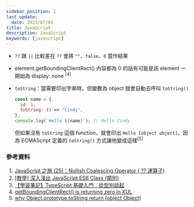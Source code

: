 ```yaml
---
sidebar_position: 1
last_update:
  date: 2023/07/02
title: JavaScript
description: JavaScript
keywords: [javascript]
---
```


- `??` 跟 `||` 比較差在 `??` 會將 `""`、`false`、`0` 當作結果
- element.getBoundingClientRect() 內容都為 0 的話有可能是該 element 一開始為 display: none <sup>[4]</sup>
- `toString`：當需要印出字串時，但變數為 object 就會自動去呼叫 `toString()`

  ```javascript
  const name = {
    id: 1,
    toString: () => "Cindy",
  };
  console.log(`Hello ${name}`); // Hello Cindy
  ```

  但如果沒有 `toString` 這個 function，就會印出 `Hello [object object]`，因為 ECMAScript 定義的 `toString()` 方式讓他變成這樣<sup>[5]</sup>

### 參考資料

1. [JavaScript 之旅 (25)：Nullish Coalescing Operator ( ?? 運算子)](https://ithelp.ithome.com.tw/articles/10251710)
2. [[教學] 深入淺出 JavaScript ES6 Class (類別)](https://shubo.io/javascript-class/)
3. [【學習筆記】TypeScript 基礎入門：從型別談起](https://hackmd.io/@Heidi-Liu/typescript#%E5%88%97%E8%88%89%E5%9E%8B%E5%88%A5-enum)
4. [getBoundingClientRect() is returning zero in XUL](https://stackoverflow.com/questions/4576295/getboundingclientrect-is-returning-zero-in-xul)
5. [why Object.prototype.toString return [object Object]](https://stackoverflow.com/questions/27731303/why-object-prototype-tostring-return-object-object)
